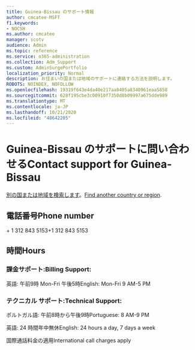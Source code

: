 ```yaml
---
title: Guinea-Bissau のサポート情報
author: cmcatee-MSFT
f1.keywords:
- NOCSH
ms.author: cmcatee
manager: scotv
audience: Admin
ms.topic: reference
ms.service: o365-administration
ms.collection: Adm_Support
ms.custom: AdminSurgePortfolio
localization_priority: Normal
description: お住まいの国または地域のサポートに連絡する方法を説明します。
ROBOTS: NOINDEX, NOFOLLOW
ms.openlocfilehash: 19319f643e4da40e217aa8405a8340961eaa5858
ms.sourcegitcommit: 628f195cbe3c00910f7350d8b09997a675dde989
ms.translationtype: MT
ms.contentlocale: ja-JP
ms.lasthandoff: 10/21/2020
ms.locfileid: "48642205"
---
```

# <a name="contact-support-for-guinea-bissau"></a><span data-ttu-id="f7121-103">Guinea-Bissau のサポートに問い合わせる</span><span class="sxs-lookup"><span data-stu-id="f7121-103">Contact support for Guinea-Bissau</span></span>

<span data-ttu-id="f7121-104">[別の国または地域を検索します](../contact-support-for-business-products.md)。</span><span class="sxs-lookup"><span data-stu-id="f7121-104">[Find another country or region](../contact-support-for-business-products.md).</span></span>

## <a name="phone-number"></a><span data-ttu-id="f7121-105">電話番号</span><span class="sxs-lookup"><span data-stu-id="f7121-105">Phone number</span></span>
<span data-ttu-id="f7121-106">+ 1 312 843 5153</span><span class="sxs-lookup"><span data-stu-id="f7121-106">+1 312 843 5153</span></span>

## <a name="hours"></a><span data-ttu-id="f7121-107">時間</span><span class="sxs-lookup"><span data-stu-id="f7121-107">Hours</span></span>
### <a name="billing-support"></a><span data-ttu-id="f7121-108">課金サポート:</span><span class="sxs-lookup"><span data-stu-id="f7121-108">Billing Support:</span></span>

<span data-ttu-id="f7121-109">英語: 午前9時 Mon-Fri 午後5時</span><span class="sxs-lookup"><span data-stu-id="f7121-109">English: Mon-Fri 9 AM-5 PM</span></span>

### <a name="technical-support"></a><span data-ttu-id="f7121-110">テクニカル サポート:</span><span class="sxs-lookup"><span data-stu-id="f7121-110">Technical Support:</span></span>

<span data-ttu-id="f7121-111">ポルトガル語: 午前8時から午後9時</span><span class="sxs-lookup"><span data-stu-id="f7121-111">Portuguese: 8 AM-9 PM</span></span>

<span data-ttu-id="f7121-112">英語: 24 時間年中無休</span><span class="sxs-lookup"><span data-stu-id="f7121-112">English: 24 hours a day, 7 days a week</span></span>

<span data-ttu-id="f7121-113">国際通話料金の適用</span><span class="sxs-lookup"><span data-stu-id="f7121-113">International call charges apply</span></span>
